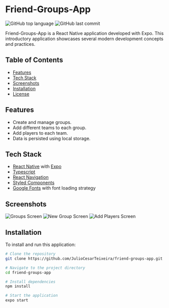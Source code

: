 # Friend-Groups-App

![GitHub top language](https://img.shields.io/github/languages/top/JulioCesarTeixeira/friend-groups-app?style=flat-square)
![GitHub last commit](https://img.shields.io/github/last-commit/JulioCesarTeixeira/friend-groups-app?style=flat-square)

Friend-Groups-App is a React Native application developed with Expo. This introductory application showcases several modern development concepts and practices.

## Table of Contents

- [Features](#features)
- [Tech Stack](#tech-stack)
- [Screenshots](#screenshots)
- [Installation](#installation)
- [License](#license)

## Features

- Create and manage groups.
- Add different teams to each group.
- Add players to each team.
- Data is persisted using local storage.

## Tech Stack

- [React Native](https://reactnative.dev/) with [Expo](https://expo.dev/)
- [Typescript](https://www.typescriptlang.org/)
- [React Navigation](https://reactnavigation.org/)
- [Styled Components](https://styled-components.com/)
- [Google Fonts](https://fonts.google.com/) with font loading strategy

## Screenshots

![Groups Screen](src/assets/groups-screen.png)
![New Group Screen](src/assets/new-group-screen.png)
![Add Players Screen](src/assets/add-players-screen.png)

## Installation

To install and run this application:

```bash
# Clone the repository
git clone https://github.com/JulioCesarTeixeira/friend-groups-app.git

# Navigate to the project directory
cd friend-groups-app

# Install dependencies
npm install

# Start the application
expo start
```

<!--
## License

This project is licensed under the terms of the MIT license. See [LICENSE](LICENSE.md) for more details.
-->
